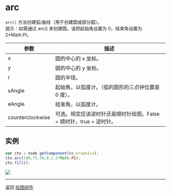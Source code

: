 # arc

`arc()` 方法创建弧/曲线（用于创建圆或部分圆）。   
提示：如需通过 arc() 来创建圆，请把起始角设置为 0，结束角设置为 2*Math.PI。

| 参数 |   描述
| -------------- | ----------- |
|x | 圆的中心的 x 坐标。
|y | 圆的中心的 y 坐标。
|r | 圆的半径。
|sAngle | 起始角，以弧度计。（弧的圆形的三点钟位置是 0 度）。
|eAngle | 结束角，以弧度计。
|counterclockwise | 可选。规定应该逆时针还是顺时针绘图。False = 顺时针，true = 逆时针。

## 实例

```javascript
var ctx = node.getComponent(cc.Graphics);
ctx.arc(100,75,50,0,1.5*Math.PI);
ctx.fill();
```

<a href="graphics/arc.png"><img src="graphics/arc.png"></a>

<hr>

返回 [绘图组件](index.md)
